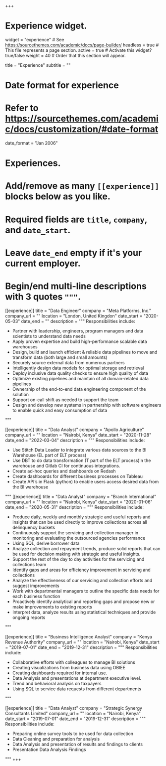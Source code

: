 +++
# Experience widget.
widget = "experience"  # See https://sourcethemes.com/academic/docs/page-builder/
headless = true  # This file represents a page section.
active = true # Activate this widget? true/false
weight = 40  # Order that this section will appear.

title = "Experience"
subtitle = ""

# Date format for experience
#   Refer to https://sourcethemes.com/academic/docs/customization/#date-format
date_format = "Jan 2006"

# Experiences.
#   Add/remove as many `[[experience]]` blocks below as you like.
#   Required fields are `title`, `company`, and `date_start`.
#   Leave `date_end` empty if it's your current employer.
#   Begin/end multi-line descriptions with 3 quotes `"""`.

[[experience]]
  title = "Data Engineer"
  company = "Meta Platforms, Inc."
  company_url = ""
  location = "London, United Kingdon"
  date_start = "2020-05-03"
  date_end = ""
  description = """
  Responsibilities include:
  
  * Partner with leadership, engineers, program managers and data scientists to understand data needs
  * Apply proven expertise and build high-performance scalable data warehouses
  * Design, build and launch efficient & reliable data pipelines to move and transform data (both large and small amounts)
  * Securely source external data from numerous partners
  * Intelligently design data models for optimal storage and retrieval
  * Deploy inclusive data quality checks to ensure high quality of data
  * Optimize existing pipelines and maintain of all domain-related data pipelines
  * Ownership of the end-to-end data engineering component of the solution
  * Support on-call shift as needed to support the team
  * Design and develop new systems in partnership with software engineers to enable quick and easy consumption of data

  """


[[experience]]
  title = "Data Analyst"
  company = "Apollo Agriculture"
  company_url = ""
  location = "Nairobi, Kenya"
  date_start = "2020-11-28"
  date_end = "2022-03-04"
  description = """
  Responsibilities include:
  
  * Use Stitch Data Loader to integrate various data sources to the BI Warehouse (EL part of ELT process)
  * Use DBT to do data transformation (T part of the ELT process)in the warehouse and Gitlab CI for continuous integrations.
  * Create ad-hoc queries and dashboards on Redash
  * Create dashboards for different business processes on Tableau
  * Create API’s in Flask (python) to enable users access desired data from the BI warehouse

  """
[[experience]]
  title = "Data Analyst"
  company = "Branch International"
  company_url = ""
  location = "Nairobi, Kenya"
  date_start = "2020-01-06"
  date_end = "2020-05-31"
  description = """
  Responsibilities include:
  
  * Produce daily, weekly and monthly strategic and useful reports and insights that can be used directly to improve collections across all delinquency buckets
  * Continuously support the servicing and collection manager in monitoring and evaluating the outsourced agencies performance
  * Using SQL, derive borrower data
  * Analyze collection and repayment trends, produce solid reports that can be used for decision making with strategic and useful insights.
  * Support the rest of the day to day activities for the servicing and collections team
  * Identify gaps and areas for efficiency improvement in servicing and collections
  * Analyze the effectiveness of our servicing and collection efforts and suggest improvements
  * Work with departmental managers to outline the specific data needs for each business function
  * Proactively identify analytical and reporting gaps and propose new or make improvements to existing reports
  * Interpret data, analyze results using statistical techniques and provide ongoing reports
  
  """

[[experience]]
  title = "Business Intelligence Analyst"
  company = "Kenya Revenue Authority"
  company_url = ""
  location = "Nairobi, Kenya"
  date_start = "2019-07-01"
  date_end = "2019-12-31"
  description = """
  Responsibilities include:
  
  * Collaborative efforts with colleagues to manage BI solutions
  * Creating visualizations from business data using OBIEE
  * Creating dashboards required for internal use.
  * Data Analysis and presentations at department executive level.
  * Trend and behavioral analysis on taxpayers
  * Using SQL to service data requests from different departments

  """

[[experience]]
  title = "Data Analyst"
  company = "Strategic Synergy Consultants Limited"
  company_url = ""
  location = "Nairobi, Kenya"
  date_start = "2019-07-01"
  date_end = "2019-12-31"
  description = """
  Responsibilities include:
  
  * Preparing online survey tools to be used for data collection
  * Data Cleaning and preparation for analysis
  * Data Analysis and presentation of results and findings to clients
  * Presentation Data Analysis Findings 
  
  """
+++
